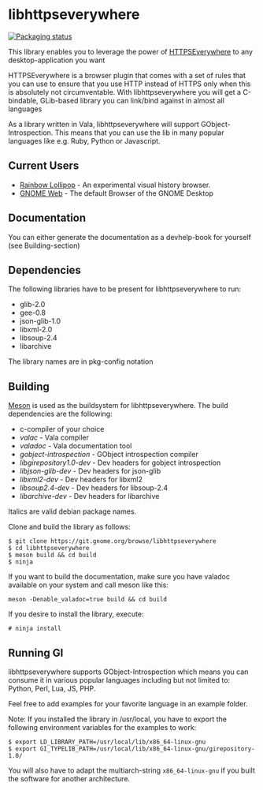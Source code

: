 libhttpseverywhere
==================

[![Packaging status](https://repology.org/badge/vertical-allrepos/libhttpseverywhere.svg)](https://repology.org/metapackage/libhttpseverywhere)

This library enables you to leverage the power of
[HTTPSEverywhere](https://www.eff.org/https-everywhere) to any desktop-application you want

HTTPSEverywhere is a browser plugin that comes with a set of rules that you can use to ensure that
you use HTTP instead of HTTPS only when this is absolutely not circumventable.
With libhttpseverywhere you will get a C-bindable, GLib-based library you can
link/bind against in almost all languages

As a library written in Vala, libhttpseverywhere will support GObject-Introspection. This means
that you can use the lib in many popular languages like e.g. Ruby, Python or Javascript.

Current Users
-------------

  * [Rainbow Lollipop](http://rainbow-lollipop.de) - An experimental visual history browser.
  * [GNOME Web](https://wiki.gnome.org/Apps/Web) - The default Browser of the GNOME Desktop

Documentation
-------------

You can either generate the documentation as a devhelp-book for yourself (see Building-section)

Dependencies
------------

The following libraries have to be present for libhttpseverywhere to run:

  * glib-2.0
  * gee-0.8
  * json-glib-1.0
  * libxml-2.0
  * libsoup-2.4
  * libarchive

The library names are in pkg-config notation

Building
--------

[Meson](http://mesonbuild.com) is used as the buildsystem for libhttpseverywhere. The build dependencies
are the following:

  * c-compiler of your choice
  * _valac_ - Vala compiler
  * _valadoc_ - Vala documentation tool
  * _gobject-introspection_ - GObject introspection compiler
  * _libgirepository1.0-dev_ - Dev headers for gobject introspection
  * _libjson-glib-dev_ - Dev headers for json-glib
  * _libxml2-dev_ - Dev headers for libxml2
  * _libsoup2.4-dev_ - Dev headers for libsoup-2.4
  * _libarchive-dev_ - Dev headers for libarchive

Italics are valid debian package names.

Clone and build the library as follows:

```
$ git clone https://git.gnome.org/browse/libhttpseverywhere
$ cd libhttpseverywhere
$ meson build && cd build
$ ninja
```

If you want to build the documentation, make sure you have valadoc available
on your system and call meson like this:

```
meson -Denable_valadoc=true build && cd build
```

If you desire to install the library, execute:

```
# ninja install
```


Running GI
----------

libhttpseverywhere supports GObject-Introspection which means you can consume it in various
popular languages including but not limited to: Python, Perl, Lua, JS, PHP.

Feel free to add examples for your favorite language in an example folder.

Note: If you installed the library in /usr/local, you have to export the following
environment variables for the examples to work:

```
$ export LD_LIBRARY_PATH=/usr/local/lib/x86_64-linux-gnu
$ export GI_TYPELIB_PATH=/usr/local/lib/x86_64-linux-gnu/girepository-1.0/
```
You will also have to adapt the multiarch-string `x86_64-linux-gnu` if you built the
software for another architecture.
